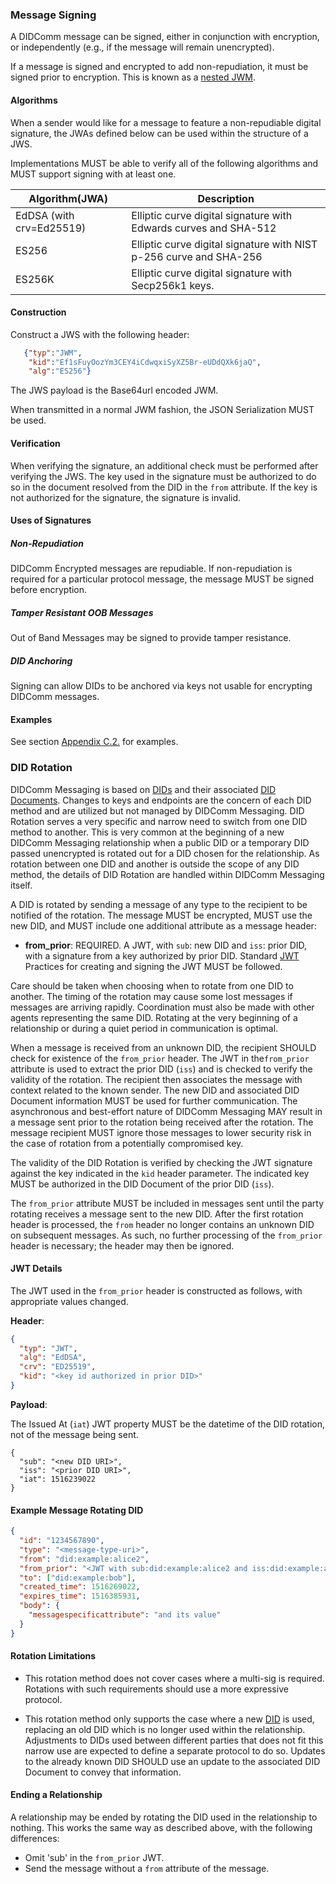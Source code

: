 ### Message Signing

A DIDComm message can be signed, either in conjunction with encryption, or independently (e.g., if the message will remain unencrypted).

If a message is signed and encrypted to add non-repudiation, it must be signed prior to encryption. This is known as a [nested JWM](https://tools.ietf.org/html/draft-looker-jwm-01#section-1.2).

#### Algorithms

When a sender would like for a message to feature a non-repudiable digital signature, the JWAs defined below can be used within the structure of a JWS.

Implementations MUST be able to verify all of the following algorithms and MUST support signing with at least one.

| Algorithm(JWA)           | Description                                                  |
| ------------------------ | ------------------------------------------------------------ |
| EdDSA (with crv=Ed25519) | Elliptic curve digital signature with Edwards curves and SHA-512 |
| ES256                    | Elliptic curve digital signature with NIST p-256 curve and SHA-256 |
| ES256K                   | Elliptic curve digital signature with Secp256k1 keys.        |

#### Construction

Construct a JWS with the following header:

```json
   {"typ":"JWM",
    "kid":"Ef1sFuyOozYm3CEY4iCdwqxiSyXZ5Br-eUDdQXk6jaQ",
    "alg":"ES256"}
```

The JWS payload is the Base64url encoded JWM.

When transmitted in a normal JWM fashion, the JSON Serialization MUST be used.

#### Verification

When verifying the signature, an additional check must be performed after verifying the JWS. The key used in the signature must be authorized to do so in the document resolved from the DID in the `from` attribute. If the key is not authorized for the signature, the signature is invalid.

#### Uses of Signatures

##### Non-Repudiation

DIDComm Encrypted messages are repudiable. If non-repudiation is required for a particular protocol message, the message MUST be signed before encryption. 

##### Tamper Resistant OOB Messages

Out of Band Messages may be signed to provide tamper resistance.

##### DID Anchoring

Signing can allow DIDs to be anchored via keys not usable for encrypting DIDComm messages.

#### Examples

See section [Appendix C.2.](#c2-didcomm-signed-messages) for examples.

### DID Rotation

DIDComm Messaging is based on [DIDs](https://www.w3.org/TR/did-core/) and their associated [DID Documents](https://www.w3.org/TR/did-core/#dfn-did-documents). Changes to keys and endpoints are the concern of each DID method and are utilized but not managed by DIDComm Messaging. DID Rotation serves a very specific and narrow need to switch from one DID method to another. This is very common at the beginning of a new DIDComm Messaging relationship when a public DID or a temporary DID passed unencrypted is rotated out for a DID chosen for the relationship. As rotation between one DID and another is outside the scope of any DID method, the details of DID Rotation are handled within DIDComm Messaging itself.

A DID is rotated by sending a message of any type to the recipient to be notified of the rotation. The message MUST be encrypted, MUST use the new DID, and MUST include one additional attribute as a message header:

- **from_prior**: REQUIRED. A JWT, with `sub`: new DID and `iss`: prior DID, with a signature from a key authorized by prior DID. Standard [JWT](https://datatracker.ietf.org/doc/html/rfc7519) Practices for creating and signing the JWT MUST be followed.

Care should be taken when choosing when to rotate from one DID to another. The timing of the rotation may cause some lost messages if messages are arriving rapidly. Coordination must also be made with other agents representing the same DID. Rotating at the very beginning of a relationship or during a quiet period in communication is optimal.

When a message is received from an unknown DID, the recipient SHOULD check for existence of the `from_prior` header. The JWT in the`from_prior` attribute is used to extract the prior DID (`iss`) and is checked to verify the validity of the rotation. The recipient then associates the message with context related to the known sender. The new DID and associated DID Document information MUST be used for further communication. The asynchronous and best-effort nature of DIDComm Messaging MAY result in a message sent prior to the rotation being received after the rotation. The message recipient MUST ignore those messages to lower security risk in the case of rotation from a potentially compromised key.

The validity of the DID Rotation is verified by checking the JWT signature against the key indicated in the `kid` header parameter. The indicated key MUST be authorized in the DID Document of the prior DID (`iss`).

The `from_prior` attribute MUST be included in messages sent until the party rotating receives a message sent to the new DID. After the first rotation header is processed, the `from` header no longer contains an unknown DID on subsequent messages. As such, no further processing of the `from_prior` header is necessary; the header may then be ignored.

#### JWT Details

The JWT used in the `from_prior` header is constructed as follows, with appropriate values changed.

**Header**:

```json
{
  "typ": "JWT",
  "alg": "EdDSA",
  "crv": "ED25519",
  "kid": "<key id authorized in prior DID>"
}
```

**Payload**:

The Issued At (`iat`) JWT property MUST be the datetime of the DID rotation, not of the message being sent.

```jsonc
{
  "sub": "<new DID URI>",
  "iss": "<prior DID URI>",
  "iat": 1516239022 
}
```

#### Example Message Rotating DID

```json
{
  "id": "1234567890",
  "type": "<message-type-uri>",
  "from": "did:example:alice2",
  "from_prior": "<JWT with sub:did:example:alice2 and iss:did:example:alice>",
  "to": ["did:example:bob"],
  "created_time": 1516269022,
  "expires_time": 1516385931,
  "body": {
    "messagespecificattribute": "and its value"
  }
}
```

#### Rotation Limitations

- This rotation method does not cover cases where a multi-sig is required. Rotations with such requirements should use a more expressive protocol.

- This rotation method only supports the case where a new [DID](https://www.w3.org/TR/did-core/) is used, replacing an old DID which is no longer used within the relationship. Adjustments to DIDs used between different parties that does not fit this narrow use are expected to define a separate protocol to do so. Updates to the already known DID SHOULD use an update to the associated DID Document to convey that information.

#### Ending a Relationship

A relationship may be ended by rotating the DID used in the relationship to nothing. This works the same way as described above, with the following differences:

- Omit 'sub' in the `from_prior` JWT.
- Send the message without a `from` attribute of the message.
